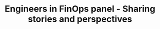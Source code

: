 ---
title: Engineers in FinOps panel - Sharing stories and perspectives
description: As part of the September 2022 FinOps Summit, our engineering leaders from Domo, Farfetch, Target, VMWare, HCL, and Old Mutual shared their stories and best practices on how to involve and empower engineers in cloud cost management.
date-added: Sept 2022
type: Video
source: Foundation Contribution
label: 
link: https://www.youtube.com/watch?v=Ecel1ROmEvc
cloud-provider: 
  - Multi-Cloud
permalink: /resources/not-here/
weight: 30
listing: true
---